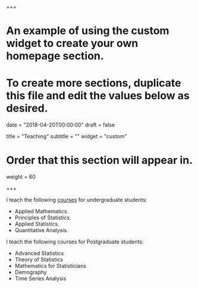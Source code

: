 +++
# An example of using the custom widget to create your own homepage section.
# To create more sections, duplicate this file and edit the values below as desired.

date = "2018-04-20T00:00:00"
draft = false

title = "Teaching"
subtitle = ""
widget = "custom"

# Order that this section will appear in.
weight = 60

+++

I teach the following [courses](/courses/) for undergraduate students:

- Applied Mathematics.
- Principles of Statistics. 
- Applied Statistics. 
- Quantitative Analysis.

I teach the following courses for Postgraduate students:

- Advanced Statistics
- Theory of Statistics 
- Mathematics for Statisticians	
- Demography 
- Time Series Analysis
